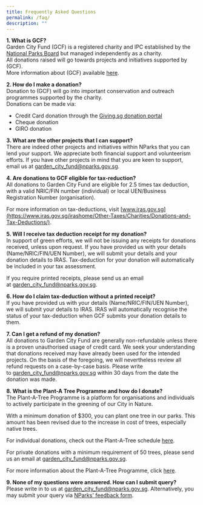 ```yaml
---
title: Frequently Asked Questions
permalink: /faq/
description: ""
---
```

<b>1. What is GCF?</b><br>
Garden City Fund (GCF) is a registered charity and IPC established by the [National Parks Board](nparks.gov.sg) but managed independently as a charity.  <br>
All donations raised will go towards projects and initiatives supported by (GCF).  <br>
More information about (GCF) available [here](https://www.gardencityfund.gov.sg/who-we-are/about-gcf).

<b>2. How do I make a donation?</b><br>
Donation to (GCF) will go into important conservation and outreach programmes supported by the charity.  
Donations can be made via:

*   Credit Card donation through the [Giving.sg donation portal](https://www.giving.sg/manage-campaigns?orgId=3098480)
*   Cheque donation
*   GIRO donation

<b>3. What are the other projects that I can support?</b><br>
There are indeed other projects and initiatives within NParks that you can lend your support. We appreciate both financial support and volunteerism efforts. If you have other projects in mind that you are keen to support, email us at [garden_city_fund@nparks.gov.sg](mailto:garden_city_fund@nparks.gov.sg).

<b>4. Are donations to GCF eligible for tax-reduction?</b><br>
All donations to Garden City Fund are eligible for 2.5 times tax deduction, with a valid NRIC/FIN number (individual) or local UEN/Business Registration Number (organisation).

For more information on tax-deductions, visit [www.iras.gov.sg](https://www.iras.gov.sg/irashome/Other-Taxes/Charities/Donations-and-Tax-Deductions/).

<b>5. Will I receive tax deduction receipt for my donation?</b><br>
In support of green efforts, we will not be issuing any receipts for donations received, unless upon request. If you have provided us with your details (Name/NRIC/FIN/UEN Number), we will submit your details and your donation details to IRAS. Tax-deduction for your donation will automatically be included in your tax assessment.

If you require printed receipts, please send us an email at [garden\_city\_fund@nparks.gov.sg](mailto:garden_city_fund@nparks.gov.sg).

<b>6. How do I claim tax-deduction without a printed receipt?</b><br>
If you have provided us with your details (Name/NRIC/FIN/UEN Number), we will submit your details to IRAS. IRAS will automatically recognise the status of your tax-deduction when GCF submits your donation details to them.

<b>7. Can I get a refund of my donation?</b><br>
All donations to Garden City Fund are generally non-refundable unless there is a proven unauthorised usage of credit card. We seek your understanding that donations received may have already been used for the intended projects. On the basis of the foregoing, we will nevertheless review all refund requests on a case-by-case basis. Please write to [garden_city_fund@nparks.gov.sg](mailto:garden_city_fund@nparks.gov.sg) within 30 days from the date the donation was made.

<b>8. What is the Plant-A Tree Programme and how do I donate?</b><br>
The Plant-A-Tree Programme is a platform for organisations and individuals to actively participate in the greening of our City in Nature.

With a minimum donation of $300, you can plant one tree in our parks. This amount has been revised due to the increase in cost of trees, especially native trees.

For individual donations, check out the Plant-A-Tree schedule [here](https://gardencityfund.nparks.gov.sg/our-programmes/plant-a-tree/howtotakepart/).

For private donations with a minimum requirement of 50 trees, please send us an email at [garden_city_fund@nparks.gov.sg](mailto:garden_city_fund@nparks.gov.sg).

For more information about the Plant-A-Tree Programme, click [here](https://gardencityfund.nparks.gov.sg/our-programmes/plant-a-tree/about).

<b>9. None of my questions were answered. How can I submit query?</b><br>
Please write in to us at [garden_city_fund@nparks.gov.sg](mailto:garden_city_fund@nparks.gov.sg). Alternatively, you may submit your query via [NParks' feedback form](nparks.gov.sg/feedback).